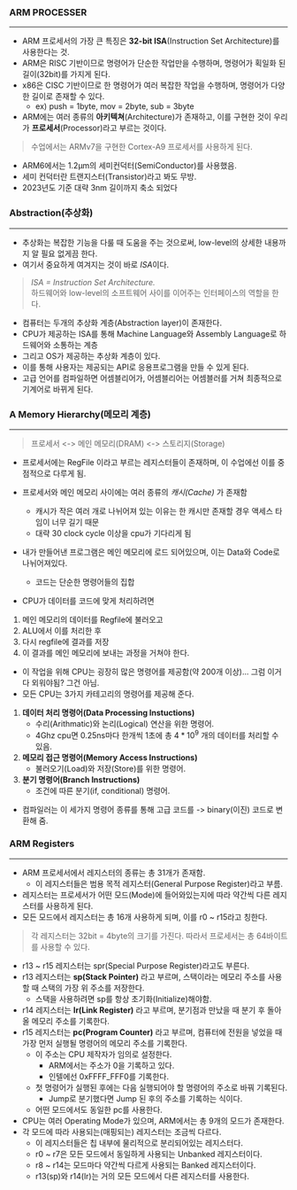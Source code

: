### ARM PROCESSER
--- 
* ARM 프로세서의 가장 큰 특징은
**32-bit ISA**(Instruction Set Architecture)를 사용한다는 것.
* ARM은 RISC 기반이므로 명령어가 단순한 작업만을 수행하며, 명령어가 획일화 된 길이(32bit)를 가지게 된다.
* x86은 CISC 기반이므로 한 명령어가 여러 복잡한 작업을 수행하며, 명령어가 다양한 길이로 존재할 수 있다.
    * ex) push = 1byte, mov = 2byte, sub = 3byte
* ARM에는 여러 종류의 **아키텍쳐**(Architecture)가 존재하고,
이를 구현한 것이 우리가 **프로세서**(Processor)라고 부르는 것이다.

>수업에서는 ARMv7을 구현한 Cortex-A9 프로세서를 사용하게 된다.
* ARM6에서는 1.2μm의 세미컨덕터(SemiConductor)를 사용했음.
* 세미 컨덕터란 트랜지스터(Transistor)라고 봐도 무방.
* 2023년도 기준 대략 3nm 길이까지 축소 되었다


### Abstraction(추상화)
---
* 추상화는 복잡한 기능을 다룰 때 도움을 주는 것으로써, low-level의  상세한 내용까지 알 필요 없게끔 한다.
* 여기서 중요하게 여겨지는 것이 바로 *ISA*이다.
>*ISA = Instruction Set Architecture.*  
하드웨어와 low-level의 소프트웨어 사이를 이어주는 인터페이스의 역할을 한다.
* 컴퓨터는 두개의 추상화 계층(Abstraction layer)이 존재한다.
* CPU가 제공하는 ISA를 통해 Machine Language와 Assembly Language로 하드웨어와 소통하는 계층
* 그리고 OS가 제공하는 추상화 계층이 있다.
* 이를 통해 사용자는 제공되는 API로 응용프로그램을 만들 수 있게 된다.
* 고급 언어를 컴파일하면 어셈블리어가, 어셈블리어는 어셈블러를 거쳐 최종적으로 기계어로 바뀌게 된다.



### A Memory Hierarchy(메모리 계층)
---
>프로세서 <-> 메인 메모리(DRAM) <-> 스토리지(Storage)
* 프로세서에는 RegFile 이라고 부르는 레지스터들이 존재하며, 이 수업에선 이를 중점적으로 다루게 됨.
* 프로세서와 메인 메모리 사이에는 여러 종류의 *캐시(Cache)* 가 존재함
    * 캐시가 작은 여러 개로 나뉘어져 있는 이유는 한 캐시만 존재할 경우 액세스 타임이 너무 길기 때문
    * 대략 30 clock cycle 이상을 cpu가 기다리게 됨

* 내가 만들어낸 프로그램은 메인 메모리에 로드 되어있으며, 이는 Data와 Code로 나뉘어져있다.
    * 코드는 단순한 명령어들의 집합
* CPU가 데이터를 코드에 맞게 처리하려면
1. 메인 메모리의 데이터를 Regfile에 불러오고
2. ALU에서 이를 처리한 후 
3. 다시 regfile에 결과를 저장
4. 이 결과를 메인 메모리에 보내는 과정을 거쳐야 한다.

* 이 작업을 위해 CPU는 굉장히 많은 명령어를 제공함(약 200개 이상)... 그럼 이거 다 외워야됨? 그건 아님.
* 모든 CPU는 3가지 카테고리의 명령어를 제공해 준다.
1. **데이터 처리 명령어(Data Processing Instuctions)**
    * 수리(Arithmatic)와 논리(Logical) 연산을 위한 명령어.
    * 4Ghz cpu면 0.25ns마다 한개씩 1초에 총 $4*10^9$ 개의 데이터를 처리할 수 있음.
2. **메모리 접근 명령어(Memory Access Instructions)**
    * 불러오기(Load)와 저장(Store)를 위한 명령어.
3. **분기 명령어(Branch Instructions)**
    * 조건에 따른 분기(if, conditional) 명령어.

* 컴파일러는 이 세가지 명령어 종류를 통해 고급 코드를 -> binary(이진) 코드로 변환해 줌.



### ARM Registers
---
* ARM 프로세서에서 레지스터의 종류는 총 31개가 존재함.
    * 이 레지스터들은 범용 목적 레지스터(General Purpose Register)라고 부름.
* 레지스터는 프로세서가 어떤 모드(Mode)에 들어와있는지에 따라 약간씩 다른 레지스터를 사용하게 된다.
* 모든 모드에서 레지스터는 총 16개 사용하게 되며, 이를 r0 ~ r15라고 칭한다.
> 각 레지스터는 32bit = 4byte의 크기를 가진다. 따라서 프로세서는 총 64바이트를 사용할 수 있다.

* r13 ~ r15 레지스터는 spr(Special Purpose Register)라고도 부른다.
* r13 레지스터는 **sp(Stack Pointer)** 라고 부르며, 스택이라는 메모리 주소를 사용할 때 스택의 가장 위 주소를 저장한다.
    * 스택을 사용하려면 sp를 항상 초기화(Initialize)해야함.
* r14 레지스터는 **lr(Link Register)** 라고 부르며, 분기점과 만났을 때 분기 후 돌아올 메모리 주소를 기록한다.
* r15 레지스터는 **pc(Program Counter)** 라고 부르며, 컴퓨터에 전원을 넣었을 때 가장 먼저 실행될 명령어의 메모리 주소를 기록한다.
    * 이 주소는 CPU 제작자가 임의로 설정한다.
        * ARM에서는 주소가 0을 기록하고 있다.
        * 인텔에선 0xFFFF_FFF0를 기록한다.
    * 첫 명령어가 실행된 후에는 다음 실행되어야 할 명령어의 주소로 바꿔 기록된다.
        * Jump로 분기했다면 Jump 된 후의 주소를 기록하는 식이다.
    * 어떤 모드에서도 동일한 pc를 사용한다.
* CPU는 여러 Operating Mode가 있으며, ARM에서는 총 9개의 모드가 존재한다.
* 각 모드에 따라 사용되는(매핑되는) 레지스터는 조금씩 다르다.
    * 이 레지스터들은 칩 내부에 물리적으로 분리되어있는 레지스터다.
    * r0 ~ r7은 모든 모드에서 동일하게 사용되는 Unbanked 레지스터이다.
    * r8 ~ r14는 모드마다 약간씩 다르게 사용되는 Banked 레지스터이다.
    * r13(sp)와 r14(lr)는 거의 모든 모드에서 다른 레지스터를 사용한다.

